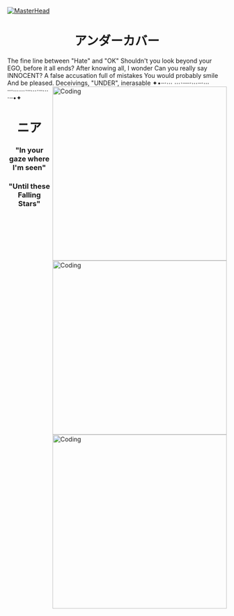 [![MasterHead](https://media1.tenor.com/m/Qw-Y7EV3bDUAAAAd/ivan-alien-stage-ivan.gif)](https://N3arnate.io)
<h1 align="center">アンダーカバー</h1>
The fine line between "Hate" and "OK"
Shouldn't you look beyond your EGO, before it all ends?
After knowing all, I wonder
Can you really say INNOCENT?
A false accusation full of mistakes
You would probably smile
And be pleased.
Deceivings, "UNDER", inerasable
<img align="right" alt="Coding" width="400" src="https://mir-s3-cdn-cf.behance.net/project_modules/disp/2dba6170442963.5ba38a7b43681.gif">
✦•┈⋅⋯ ⋯⋅┈┈⋅⋯┈⋅⋯ ┈⋅⋯⋯⋅┈⋯⋅┈⋯⋅┈•✦
<h1 align="center">ニア</h1>
<img align="right" alt="Coding" width="400" src="https://media1.tenor.com/m/hW3j1PbtPnAAAAAC/alienstage-alien-stage.gif">
<h3 align="center">"In your gaze where I'm seen"</h3>
<img align="right" alt="Coding" width="400" src="https://media1.tenor.com/m/79aCWr8DrB0AAAAC/alienstage-alien-stage.gif">
<h3 align="center">"Until these Falling Stars"</h3>
